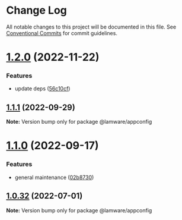 # Change Log

All notable changes to this project will be documented in this file.
See [Conventional Commits](https://conventionalcommits.org) for commit guidelines.

# [1.2.0](https://github.com/evilkiwi/lamware/compare/@lamware/appconfig@1.1.1...@lamware/appconfig@1.2.0) (2022-11-22)


### Features

* update deps ([56c10cf](https://github.com/evilkiwi/lamware/commit/56c10cf693d4dbab4f98b9ca8867423e1792a1ac))





## [1.1.1](https://github.com/evilkiwi/lamware/compare/@lamware/appconfig@1.1.0...@lamware/appconfig@1.1.1) (2022-09-29)

**Note:** Version bump only for package @lamware/appconfig





# [1.1.0](https://github.com/evilkiwi/lamware/compare/@lamware/appconfig@1.0.32...@lamware/appconfig@1.1.0) (2022-09-17)


### Features

* general maintenance ([02b8730](https://github.com/evilkiwi/lamware/commit/02b8730fc776181b6be8c8950e17a186380d975e))





## [1.0.32](https://github.com/evilkiwi/lamware/compare/@lamware/appconfig@1.0.31...@lamware/appconfig@1.0.32) (2022-07-01)

**Note:** Version bump only for package @lamware/appconfig
